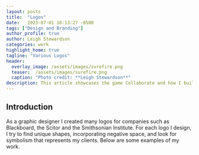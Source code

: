 ```yaml
---
layout: posts
title:  "Logos"
date:   2023-07-01 16:13:27 -0500
tags: ["Design and Branding"]
author_profile: true
author: Leigh Stewardson
categories: work
highlight_home: true
tagline: "Various Logos"
header:
  overlay_image: /assets/images/surefire.png
  teaser:  /assets/images/surefire.png
  caption: "Photo credit: **Leigh Stewardson**"
description: This article showcases the game Collaborate and how I build it.
---
```


## Introduction
As a graphic designer I created many logos for companies such as Blackboard, the Scitor and the Smithsonian Institute. For each logo I design, I try to find unique shapes, incorporating negative space, and look for symbolism that represents my clients. Below are some examples of my work.


<div id="nanogallery2"></div>
<script>
  $("#nanogallery2").nanogallery2({
  // ### gallery settings ###
  thumbnailHeight:  150,
  thumbnailWidth:   150,
  itemsBaseURL:     '/assets/images/',

  // ### gallery content ###
  items: [
      { src: 'rockcreek.png', srct: 'rockcreek.png' },
      { src: 'argo.jpeg', srct: 'argo.jpeg' },
      { src: 'blackboard.jpeg', srct: 'blackboard.jpeg' },
      { src: 'gardenfest.jpeg', srct: 'gardenfest.jpeg' },
      { src: 'kenetik.png', srct: 'kenetik.png' },
      { src: 'standup.png', srct: 'standup.png' },
      { src: 'KO.png', srct: 'KO.png' },
      { src: 'rg.png', srct: 'rg.png' },
      { src: 'surefire.png', srct: 'surefire.png' },
      { src: 'melt.gif', srct: 'melt.gif' },

  ]
});
</script>